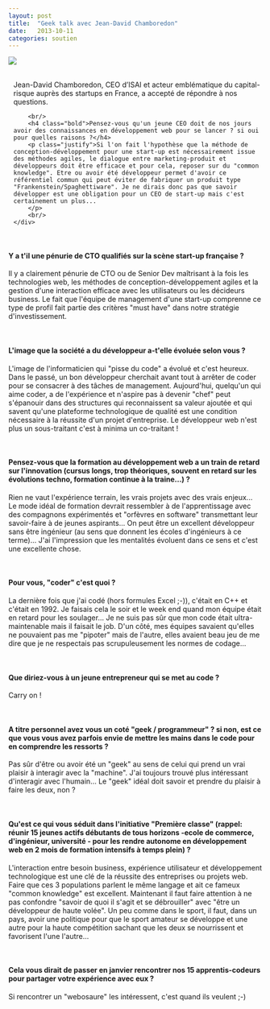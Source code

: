 ```yaml
---
layout: post
title:  "Geek talk avec Jean-David Chamboredon"
date:   2013-10-11
categories: soutien
---
```



<div class="row-fluid">
	<div class="span4 center">
		<img src="/assets/jdchamboredon.jpg">
	</div>
	<div class="span8"style="padding-left:10px;">
		<br/>
		<p class="justify">Jean-David Chamboredon, CEO d’ISAI et acteur emblématique du capital-risque auprès des startups en France, a accepté de répondre à nos questions.</p>
		
		<br/>
		<h4 class="bold">Pensez-vous qu'un jeune CEO doit de nos jours avoir des connaissances en développement web pour se lancer ? si oui pour quelles raisons ?</h4>
		<p class="justify">Si l'on fait l'hypothèse que la méthode de conception-développement pour une start-up est nécessairement issue des méthodes agiles, le dialogue entre marketing-produit et développeurs doit être efficace et pour cela, reposer sur du "common knowledge". Etre ou avoir été développeur permet d'avoir ce référentiel commun qui peut éviter de fabriquer un produit type "Frankenstein/Spaghettiware". Je ne dirais donc pas que savoir développer est une obligation pour un CEO de start-up mais c'est certainement un plus...
		</p>
		<br/>
	</div>
</div>


<br/>
<h4 class="bold">Y a t'il une pénurie de CTO qualifiés sur la scène start-up française ?</h4>
<p class="justify">Il y a clairement pénurie de CTO ou de Senior Dev maîtrisant à la fois les technologies web, les méthodes de conception-développement agiles et la gestion d'une interaction efficace avec les utilisateurs ou les décideurs business. Le fait que l'équipe de management d'une start-up comprenne ce type de profil fait partie des critères "must have" dans notre stratégie d'investissement.</p>

<br/>
<h4 class="bold">L'image que la société a du développeur a-t'elle évoluée selon vous ?</h4>
<p class="justify">L'image de l'informaticien qui "pisse du code" a évolué et c'est heureux. Dans le passé, un bon développeur cherchait avant tout à arrêter de coder pour se consacrer à des tâches de management. Aujourd'hui, quelqu'un qui aime coder, a de l'expérience et n'aspire pas à devenir "chef" peut s'épanouir dans des structures qui reconnaissent sa valeur ajoutée et qui savent qu'une plateforme technologique de qualité est une condition nécessaire à la réussite d'un projet d'entreprise. Le développeur web n'est plus un sous-traitant c'est à minima un co-traitant !</p>

<br/>
<h4 class="bold">Pensez-vous que la formation au développement web a un train de retard sur l'innovation (cursus longs, trop théoriques, souvent en retard sur les évolutions techno, formation continue à la traine...) ?</h4>
<p class="justify">Rien ne vaut l'expérience terrain, les vrais projets avec des vrais enjeux... Le mode idéal de formation devrait ressembler à de l'apprentissage avec des compagnons expérimentés et "orfèvres en software" transmettant leur savoir-faire à de jeunes aspirants... On peut être un excellent développeur sans être ingénieur (au sens que donnent les écoles d'ingénieurs à ce terme)... J'ai l'impression que les mentalités évoluent dans ce sens et c'est une excellente chose.</p>

<br/>
<h4 class="bold">Pour vous, "coder" c'est quoi ?</h4>
<p class="justify">La dernière fois que j'ai codé (hors formules Excel ;-)), c'était en C++ et c'était en 1992. Je faisais cela le soir et le week end quand mon équipe était en retard pour les soulager... Je ne suis pas sûr que mon code était ultra-maintenable mais il faisait le job. D'un côté, mes équipes savaient qu'elles ne pouvaient pas me "pipoter" mais de l'autre, elles avaient beau jeu de me dire que je ne respectais pas scrupuleusement les normes de codage... </p>

<br/>
<h4 class="bold">Que diriez-vous à un jeune entrepreneur qui se met au code ?</h4>
<p class="justify">Carry on !</p>

<br/>
<h4 class="bold">A titre personnel avez vous un coté "geek / programmeur" ? si non, est ce que vous vous avez parfois envie de mettre les mains dans le code pour en comprendre les ressorts ?</h4>
<p class="justify">Pas sûr d'être ou avoir été un "geek" au sens de celui qui prend un vrai plaisir à interagir avec la "machine". J'ai toujours trouvé plus intéressant d'interagir avec l'humain... Le "geek" idéal doit savoir et prendre du plaisir à faire les deux, non ?</p>


<br/>
<h4 class="bold">Qu'est ce qui vous séduit dans l'initiative "Première classe" (rappel: réunir 15 jeunes actifs débutants de tous horizons -ecole de commerce, d'ingénieur, université - pour les rendre autonome en développement web en 2 mois de formation intensifs à temps plein) ?</h4>
<p class="justify">L'interaction entre besoin business, expérience utilisateur et développement technologique est une clé de la réussite des entreprises ou projets web. Faire que ces 3 populations parlent le même langage et ait ce fameux "common knowledge" est excellent. Maintenant il faut faire attention à ne pas confondre "savoir de quoi il s'agit et se débrouiller" avec "être un développeur de haute volée". Un peu comme dans le sport, il faut, dans un pays, avoir une politique pour que le sport amateur se développe et une autre pour la haute compétition sachant que les deux se nourrissent et favorisent l'une l'autre...</p>


<br/>
<h4 class="bold">Cela vous dirait de passer en janvier rencontrer nos 15 apprentis-codeurs pour partager votre expérience avec eux ? </h4>
<p class="justify">Si rencontrer un "webosaure" les intéressent, c'est quand ils veulent ;-)</p>




